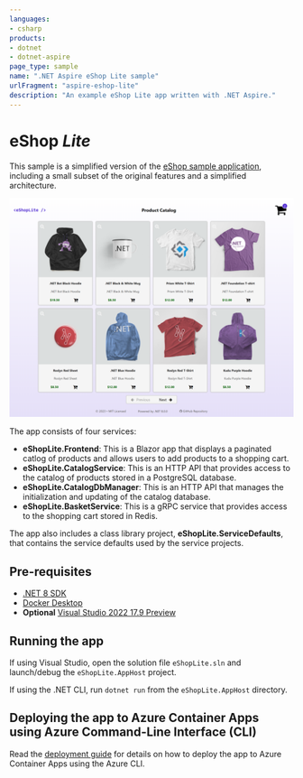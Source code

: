 ```yaml
---
languages:
- csharp
products:
- dotnet
- dotnet-aspire
page_type: sample
name: ".NET Aspire eShop Lite sample"
urlFragment: "aspire-eshop-lite"
description: "An example eShop Lite app written with .NET Aspire."
---
```


# eShop *Lite*

This sample is a simplified version of the [eShop sample application](https://github.com/dotnet/eshop), including a small subset of the original features and a simplified architecture.

![Screenshot of the web front end the eShop Lite .NET Aspire sample](./images/eshoplite-frontend-complete.png)

The app consists of four services:

- **eShopLite.Frontend**: This is a Blazor app that displays a paginated catlog of products and allows users to add products to a shopping cart.
- **eShopLite.CatalogService**: This is an HTTP API that provides access to the catalog of products stored in a PostgreSQL database.
- **eShopLite.CatalogDbManager**: This is an HTTP API that manages the initialization and updating of the catalog database.
- **eShopLite.BasketService**: This is a gRPC service that provides access to the shopping cart stored in Redis.

The app also includes a class library project, **eShopLite.ServiceDefaults**, that contains the service defaults used by the service projects.

## Pre-requisites

- [.NET 8 SDK](https://dotnet.microsoft.com/download/dotnet/8.0)
- [Docker Desktop](https://www.docker.com/products/docker-desktop/)
- **Optional** [Visual Studio 2022 17.9 Preview](https://visualstudio.microsoft.com/vs/preview/)

## Running the app

If using Visual Studio, open the solution file `eShopLite.sln` and launch/debug the `eShopLite.AppHost` project.

If using the .NET CLI, run `dotnet run` from the `eShopLite.AppHost` directory.

## Deploying the app to Azure Container Apps using Azure Command-Line Interface (CLI)

Read the [deployment guide](./deploy-az-cli.md) for details on how to deploy the app to Azure Container Apps using the Azure CLI.
